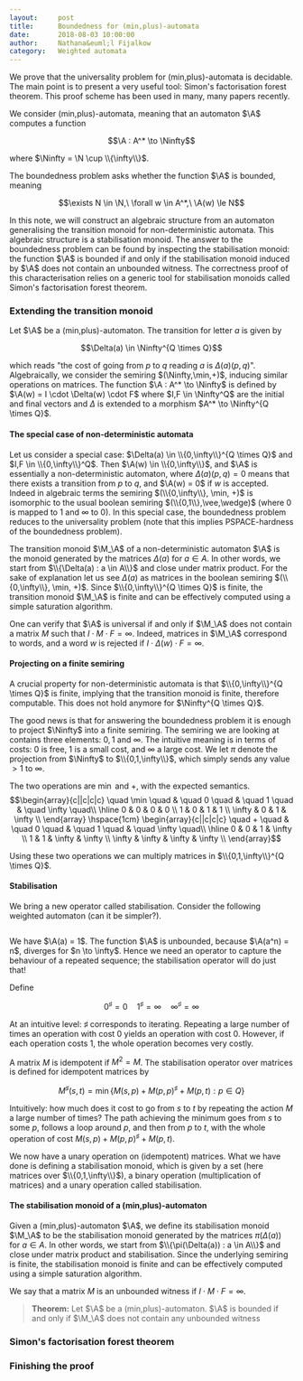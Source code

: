 ```yaml
---
layout:     post
title:      Boundedness for (min,plus)-automata 
date:       2018-08-03 10:00:00
author:     Nathana&euml;l Fijalkow
category:   Weighted automata
---
```


<script type="text/x-mathjax-config">
MathJax.Hub.Config({
  TeX: {
    Macros: {
      N: "{\\mathbb{N}}",
      M: "{\\mathcal{M}}",
      Ninfty: "{\\mathbb{N}_{\\infty}}",
      A: "{\\mathcal{A}}",
    }
  }
});
</script>

<p class="intro"><span class="dropcap">W</span>e prove that the universality problem for (min,plus)-automata is decidable.
The main point is to present a very useful tool: Simon's factorisation forest theorem.
This proof scheme has been used in many, many papers recently.</p>

We consider (min,plus)-automata, meaning that an automaton $\A$ computes a function

$$\A : A^* \to \Ninfty$$

where $\Ninfty = \N \cup \\{\infty\\}$.

The boundedness problem asks whether the function $\A$ is bounded, meaning

$$\exists N \in \N,\ \forall w \in A^*,\ \A(w) \le N$$

In this note, we will construct an algebraic structure from an automaton generalising the transition monoid for non-deterministic automata.
This algebraic structure is a stabilisation monoid. 
The answer to the boundedness problem can be found by inspecting the stabilisation monoid:
the function $\A$ is bounded if and only if the stabilisation monoid induced by $\A$ does not contain an unbounded witness.
The correctness proof of this characterisation relies on a generic tool for stabilisation monoids called Simon's factorisation forest theorem.

### Extending the transition monoid

Let $\A$ be a (min,plus)-automaton. The transition for letter $a$ is given by 

$$\Delta(a) \in \Ninfty^{Q \times Q}$$

which reads "the cost of going from $p$ to $q$ reading $a$ is $\Delta(a)(p,q)$".
Algebraically, we consider the semiring $(\Ninfty,\min,+)$, inducing similar operations on matrices.
The function $\A : A^* \to \Ninfty$ is defined by $\A(w) = I \cdot \Delta(w) \cdot F$ where $I,F \in \Ninfty^Q$ are the initial and final vectors
and $\Delta$ is extended to a morphism $A^* \to \Ninfty^{Q \times Q}$.

#### The special case of non-deterministic automata
Let us consider a special case: $\Delta(a) \in \\{0,\infty\\}^{Q \times Q}$ and $I,F \in \\{0,\infty\\}^Q$. 
Then $\A(w) \in \\{0,\infty\\}$, and $\A$ is essentially a non-deterministic automaton,
where $\Delta(a)(p,q) = 0$ means that there exists a transition from $p$ to $q$, and $\A(w) = 0$ if $w$ is accepted.
Indeed in algebraic terms the semiring $(\\{0,\infty\\}, \min, +)$ is isomorphic to the usual boolean semiring $(\\{0,1\\},\vee,\wedge)$ (where $0$ is mapped to $1$ and $\infty$ to $0$).
In this special case, the boundedness problem reduces to the universality problem (note that this implies PSPACE-hardness of the boundedness problem).

The transition monoid $\M_\A$ of a non-deterministic automaton $\A$ is the monoid generated by the matrices $\Delta(a)$ for $a \in A$.
In other words, we start from $\\{\Delta(a) : a \in A\\}$ and close under matrix product.
For the sake of explanation let us see $\Delta(a)$ as matrices in the boolean semiring $(\\{0,\infty\\}, \min, +)$.
Since $\\{0,\infty\\}^{Q \times Q}$ is finite, the transition monoid $\M_\A$ is finite and can be effectively computed using a simple saturation algorithm.

One can verify that $\A$ is universal if and only if $\M_\A$ does not contain a matrix $M$ such that $I \cdot M \cdot F = \infty$.
Indeed, matrices in $\M_\A$ correspond to words, and a word $w$ is rejected if $I \cdot \Delta(w) \cdot F = \infty$.


#### Projecting on a finite semiring
A crucial property for non-deterministic automata is that $\\{0,\infty\\}^{Q \times Q}$ is finite, implying that the transition monoid is finite, therefore computable.
This does not hold anymore for $\Ninfty^{Q \times Q}$.

The good news is that for answering the boundedness problem it is enough to project $\Ninfty$ into a finite semiring.
The semiring we are looking at contains three elements: $0,1$ and $\infty$. 
The intuitive meaning is in terms of costs: $0$ is free, $1$ is a small cost, and $\infty$ a large cost.
We let $\pi$ denote the projection from $\Ninfty$ to $\\{0,1,\infty\\}$, which simply sends any value $>1$ to $\infty$.

The two operations are $\min$ and $+$, with the expected semantics.
$$\begin{array}{c||c|c|c}
\quad \min \quad & \quad 0 \quad & \quad 1 \quad & \quad \infty \quad\\
\hline
0 & 0 & 0 & 0 \\
1 & 0 & 1 & 1 \\
\infty & 0 & 1 & \infty \\
\end{array}
\hspace{1cm}
\begin{array}{c||c|c|c}
\quad + \quad & \quad 0 \quad & \quad 1 \quad & \quad \infty \quad\\
\hline
0 & 0 & 1 & \infty \\
1 & 1 & \infty & \infty \\
\infty & \infty & \infty & \infty \\
\end{array}$$

Using these two operations we can multiply matrices in $\\{0,1,\infty\\}^{Q \times Q}$.

#### Stabilisation
We bring a new operator called stabilisation. 
Consider the following weighted automaton (can it be simpler?).
<figure> <img src="{{ '/images/weighted_automaton.png' | prepend: site.baseurl }}" alt="">  </figure>
We have $\A(a) = 1$. The function $\A$ is unbounded, because $\A(a^n) = n$, diverges for $n \to \infty$.
Hence we need an operator to capture the behaviour of a repeated sequence; the stabilisation operator will do just that!

Define 

$$0^\sharp = 0 \quad 1^\sharp = \infty \quad \infty^\sharp = \infty$$

At an intuitive level: $\sharp$ corresponds to iterating. Repeating a large number of times an operation with cost $0$ yields an operation with cost $0$.
However, if each operation costs $1$, the whole operation becomes very costly.

A matrix $M$ is idempotent if $M^2 = M$.
The stabilisation operator over matrices is defined for idempotent matrices by

$$ M^\sharp(s,t) = \min \left\{ M(s,p) + M(p,p)^\sharp + M(p,t) : p \in Q \right\} $$

Intuitively: how much does it cost to go from $s$ to $t$ by repeating the action $M$ a large number of times?
The path achieving the minimum goes from $s$ to some $p$, follows a loop around $p$, and then from $p$ to $t$,
with the whole operation of cost $M(s,p) + M(p,p)^\sharp + M(p,t)$.

We now have a unary operation on (idempotent) matrices.
What we have done is defining a stabilisation monoid, which is given by a set (here matrices over $\\{0,1,\infty\\}$),
a binary operation (multiplication of matrices) and a unary operation called stabilisation.

#### The stabilisation monoid of a (min,plus)-automaton

Given a (min,plus)-automaton $\A$, we define its stabilisation monoid $\M_\A$ to be the stabilisation monoid generated by the matrices $\pi(\Delta(a))$ for $a \in A$.
In other words, we start from $\\{\pi(\Delta(a)) : a \in A\\}$ and close under matrix product and stabilisation.
Since the underlying semiring is finite, the stabilisation monoid is finite and can be effectively computed using a simple saturation algorithm.

We say that a matrix $M$ is an unbounded witness if $I \cdot M \cdot F = \infty$.

> **Theorem:**
Let $\A$ be a (min,plus)-automaton.
$\A$ is bounded if and only if $\M_\A$ does not contain any unbounded witness

### Simon's factorisation forest theorem

### Finishing the proof

